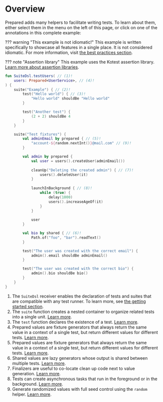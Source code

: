 # Overview

Prepared adds many helpers to facilitate writing tests. To learn about them, either select them in the menu on the left of this page, or click on one of the annotations in this complete example:

??? warning "This example is not idiomatic!"
    This example is written specifically to showcase all features in a single place. It is not considered idiomatic.
    For more information, visit [the best practices section](../practices/index).

??? note "Assertion library"
    This example uses the Kotest assertion library.
    [Learn more about assertion libraries](../tutorials/index#assertion-libraries).

```kotlin
fun SuiteDsl.testUsers( // (1)!
    users: Prepared<UserService>, // (4)!
) {
    suite("Example") { // (2)!
        test("Hello world") { // (3)!
            "Hello world" shouldBe "Hello world"
        }

        test("Another test") {
            (2 + 2) shouldBe 4
        }
    }

    suite("Test fixtures") {
        val adminEmail by prepared { // (5)!
            "account-${random.nextInt()}@mail.com" // (9)!
        }

        val admin by prepared {
            val user = users().createUser(adminEmail())
            
            cleanUp("Deleting the created admin") { // (7)! 
                users().deleteUser(it) 
            }
            
            launchInBackground { // (8)!
                while (true) {
                    delay(1000)
                    users().increaseAgeOf(it)
                }
            }
            
            user
        }

        val bio by shared { // (6)!
            Path.of("foo", "bar").readText()
        }

        test("The user was created with the correct email") {
            admin().email shouldBe adminEmail()
        }

        test("The user was created with the correct bio") {
            admin().bio shouldBe bio()
        }
    }
}
```

1. The `SuiteDsl` receiver enables the declaration of tests and suites that are compatible with any test runner.
   To learn more, see [the getting started section](../tutorials/index#test-runners).
2. The `suite` function creates a nested container to organize related tests into a single unit.
   [Learn more](https://opensavvy.gitlab.io/groundwork/prepared/api-docs/suite/opensavvy.prepared.suite/-suite-dsl/suite.html).
3. The `test` function declares the existence of a test.
   [Learn more](https://opensavvy.gitlab.io/groundwork/prepared/api-docs/suite/opensavvy.prepared.suite/-suite-dsl/test.html).
4. Prepared values are fixture generators that always return the same value in a context of a single test, but return different values for different tests.
   [Learn more](prepared-values.md).
5. Prepared values are fixture generators that always return the same value in a context of a single test, but return different values for different tests.
   [Learn more](prepared-values.md).
6. Shared values are lazy generators whose output is shared between multiple tests.
   [Learn more](shared-values.md).
7. Finalizers are useful to co-locate clean up code next to value generation.
   [Learn more](finalizers.md).
8. Tests can create asynchronous tasks that run in the foreground or in the background.
   [Learn more](async.md).
9. Generate randomized values with full seed control using the `random` helper.
   [Learn more](random.md).
